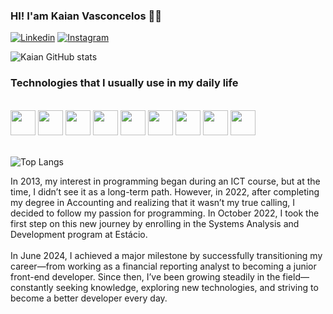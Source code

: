 ### HI! I'am Kaian Vasconcelos 👋😁

[![Linkedin](https://img.shields.io/badge/LinkedIn-0077B5?style=for-the-badge&logo=linkedin&logoColor=white)](https://www.linkedin.com/in/kaian-vasconcelos-45b3a9140/) 
[![Instagram](https://img.shields.io/badge/Instagram-E4405F?style=for-the-badge&logo=instagram&logoColor=white)](https://www.instagram.com/kaian.vc/)

![Kaian GitHub stats](https://github-readme-stats.vercel.app/api?username=kaiandev&show_icons=true&theme=dracula)

### Technologies that I usually use in my daily life
<div style="display:inline_block">
    <br />
    <img width="40" height="40" src="https://cdn.jsdelivr.net/gh/devicons/devicon@latest/icons/html5/html5-original.svg" />
    <img width="40" height="40" src="https://cdn.jsdelivr.net/gh/devicons/devicon@latest/icons/css3/css3-original.svg" />
    <img width="40" height="40" src="https://cdn.jsdelivr.net/gh/devicons/devicon@latest/icons/javascript/javascript-original.svg" />
    <img width="40" height="40" src="https://cdn.jsdelivr.net/gh/devicons/devicon@latest/icons/typescript/typescript-original.svg" />
    <img width="40" height="40" src="https://cdn.jsdelivr.net/gh/devicons/devicon@latest/icons/react/react-original.svg" />
    <img width="40" height="40" src="https://cdn.jsdelivr.net/gh/devicons/devicon@latest/icons/nextjs/nextjs-original.svg" />
    <img width="40" height="40" src="https://cdn.jsdelivr.net/gh/devicons/devicon@latest/icons/tailwindcss/tailwindcss-original.svg" />
    <img width="40" height="40" src="https://cdn.jsdelivr.net/gh/devicons/devicon@latest/icons/nodejs/nodejs-original-wordmark.svg" />
    <img width="40" height="40" src="https://cdn.jsdelivr.net/gh/devicons/devicon@latest/icons/prisma/prisma-original.svg" />
<div/><br />

![Top Langs](https://github-readme-stats.vercel.app/api/top-langs/?username=kaiandev&layout=compact)

In 2013, my interest in programming began during an ICT course, but at the time, I didn’t see it as a long-term path. However, in 2022, after completing my degree in Accounting and realizing that it wasn’t my true calling, I decided to follow my passion for programming. In October 2022, I took the first step on this new journey by enrolling in the Systems Analysis and Development program at Estácio.
<br/>
<br/>
In June 2024, I achieved a major milestone by successfully transitioning my career—from working as a financial reporting analyst to becoming a junior front-end developer. Since then, I’ve been growing steadily in the field—constantly seeking knowledge, exploring new technologies, and striving to become a better developer every day.

